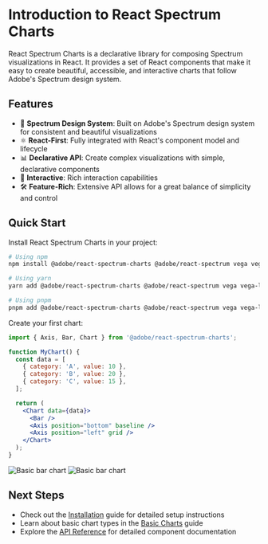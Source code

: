 # Introduction to React Spectrum Charts

React Spectrum Charts is a declarative library for composing Spectrum visualizations in React. It provides a set of React components that make it easy to create beautiful, accessible, and interactive charts that follow Adobe's Spectrum design system.

## Features

- 🎨 **Spectrum Design System**: Built on Adobe's Spectrum design system for consistent and beautiful visualizations
- ⚛️ **React-First**: Fully integrated with React's component model and lifecycle
- 📊 **Declarative API**: Create complex visualizations with simple, declarative components
- 🎯 **Interactive**: Rich interaction capabilities
- 🛠️ **Feature-Rich**: Extensive API allows for a great balance of simplicity and control

## Quick Start

Install React Spectrum Charts in your project:

```bash
# Using npm
npm install @adobe/react-spectrum-charts @adobe/react-spectrum vega vega-lite

# Using yarn
yarn add @adobe/react-spectrum-charts @adobe/react-spectrum vega vega-lite

# Using pnpm
pnpm add @adobe/react-spectrum-charts @adobe/react-spectrum vega vega-lite
```

Create your first chart:

```jsx
import { Axis, Bar, Chart } from '@adobe/react-spectrum-charts';

function MyChart() {
  const data = [
    { category: 'A', value: 10 },
    { category: 'B', value: 20 },
    { category: 'C', value: 15 },
  ];

  return (
    <Chart data={data}>
      <Bar />
      <Axis position="bottom" baseline />
      <Axis position="left" grid />
    </Chart>
  );
}
```

![Basic bar chart](/img/bar_basic_light.png#gh-light-mode-only)
![Basic bar chart](/img/bar_basic_dark.png#gh-dark-mode-only)

## Next Steps

- Check out the [Installation](installation) guide for detailed setup instructions
- Learn about basic chart types in the [Basic Charts](guides/chart-basics) guide
- Explore the [API Reference](api/Chart) for detailed component documentation
